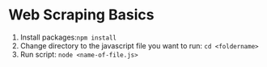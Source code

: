 # Web Scraping Basics

1. Install packages:`npm install`
2. Change directory to the javascript file you want to run: `cd <foldername>`
3. Run script: `node <name-of-file.js>`
